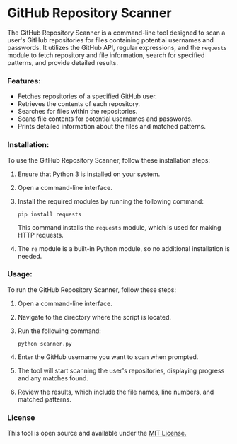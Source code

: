 # GitHub Repository Scanner

The GitHub Repository Scanner is a command-line tool designed to scan a user's GitHub repositories for files containing potential usernames and passwords. It utilizes the GitHub API, regular expressions, and the `requests` module to fetch repository and file information, search for specified patterns, and provide detailed results.

### Features:

- Fetches repositories of a specified GitHub user.
- Retrieves the contents of each repository.
- Searches for files within the repositories.
- Scans file contents for potential usernames and passwords.
- Prints detailed information about the files and matched patterns.

### Installation:

To use the GitHub Repository Scanner, follow these installation steps:

1. Ensure that Python 3 is installed on your system.
2. Open a command-line interface.
3. Install the required modules by running the following command:

   ```
   pip install requests
   ```

   This command installs the `requests` module, which is used for making HTTP requests.

4. The `re` module is a built-in Python module, so no additional installation is needed.

### Usage:

To run the GitHub Repository Scanner, follow these steps:

1. Open a command-line interface.
2. Navigate to the directory where the script is located.
3. Run the following command:

   ```
   python scanner.py
   ```

4. Enter the GitHub username you want to scan when prompted.
5. The tool will start scanning the user's repositories, displaying progress and any matches found.
6. Review the results, which include the file names, line numbers, and matched patterns.

### License
This tool is open source and available under the [MIT License.](/LICENSE)
